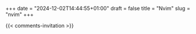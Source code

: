 +++
date = "2024-12-02T14:44:55+01:00"
draft = false
title = "Nvim"
slug = "nvim"
+++


{{< comments-invitation >}}